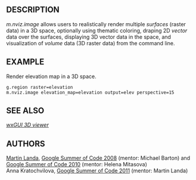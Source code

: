 ## DESCRIPTION

*m.nviz.image* allows users to realistically render multiple *surfaces*
(raster data) in a 3D space, optionally using thematic coloring, draping
2D *vector* data over the surfaces, displaying 3D vector data in the
space, and visualization of *volume* data (3D raster data) from the
command line.

## EXAMPLE

Render elevation map in a 3D space.

```shell
g.region raster=elevation
m.nviz.image elevation_map=elevation output=elev perspective=15
```

## SEE ALSO

*[wxGUI 3D viewer](wxGUI.nviz.md)*

## AUTHORS

[Martin Landa](http://geo.fsv.cvut.cz/gwiki/Landa), [Google Summer of
Code 2008](https://grasswiki.osgeo.org/wiki/WxNviz_GSoC_2008) (mentor:
Michael Barton) and [Google Summer of Code
2010](https://grasswiki.osgeo.org/wiki/WxNviz_GSoC_2010) (mentor: Helena
Mitasova)  
Anna Kratochvilova, [Google Summer of Code
2011](https://grasswiki.osgeo.org/wiki/WxNviz_GSoC_2011) (mentor: Martin
Landa)
